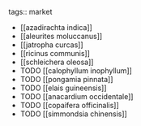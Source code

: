 tags:: market

- [[azadirachta indica]]
- [[aleurites moluccanus]]
- [[jatropha curcas]]
- [[ricinus communis]]
- [[schleichera oleosa]]
- TODO [[calophyllum inophyllum]]
- TODO [[pongamia pinnata]]
- TODO [[elais guineensis]]
- TODO [[anacardium occidentale]]
- TODO [[copaifera officinalis]]
- TODO [[simmondsia chinensis]]